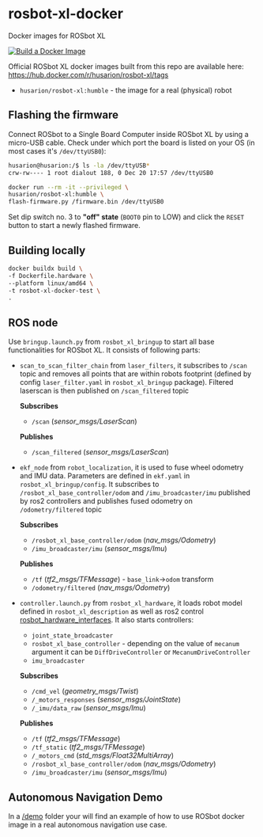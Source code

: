 # rosbot-xl-docker

Docker images for ROSbot XL

[![Build a Docker Image](https://github.com/husarion/rosbot-xl-docker/actions/workflows/build_push.yaml/badge.svg)](https://github.com/husarion/rosbot-xl-docker/actions/workflows/build_push.yaml)

Official ROSbot XL docker images built from this repo are available here: https://hub.docker.com/r/husarion/rosbot-xl/tags

- `husarion/rosbot-xl:humble` - the image for a real (physical) robot
<!-- - `husarion/rosbot-xl:humble-simulation` - the image with built-in Gazebo simulation model -->

## Flashing the firmware

Connect ROSbot to a Single Board Computer inside ROSbot XL by using a micro-USB cable. Check under which port the board is listed on your OS (in most cases it's `/dev/ttyUSB0`):

```bash
husarion@husarion:/$ ls -la /dev/ttyUSB*
crw-rw---- 1 root dialout 188, 0 Dec 20 17:57 /dev/ttyUSB0
```

```bash
docker run --rm -it --privileged \
husarion/rosbot-xl:humble \
flash-firmware.py /firmware.bin /dev/ttyUSB0
```

Set dip switch no. 3 to **"off" state**  (`BOOT0` pin to LOW) and click the `RESET` button to start a newly flashed firmware.

## Building locally

```bash
docker buildx build \
-f Dockerfile.hardware \
--platform linux/amd64 \
-t rosbot-xl-docker-test \
.
```

## ROS node

Use `bringup.launch.py` from `rosbot_xl_bringup` to start all base functionalities for ROSbot XL. It consists of following parts:
- `scan_to_scan_filter_chain` from `laser_filters`, it subscribes to `/scan` topic and removes all points that are within robots footprint (defined by config `laser_filter.yaml` in `rosbot_xl_bringup` package). Filtered laserscan is then published on `/scan_filtered` topic
  
  **Subscribes**
  - `/scan` (_sensor_msgs/LaserScan_)
  
  **Publishes**
  - `/scan_filtered` (_sensor_msgs/LaserScan_)

- `ekf_node` from `robot_localization`, it is used to fuse wheel odometry and IMU data. Parameters are defined in `ekf.yaml` in `rosbot_xl_bringup/config`. It subscribes to `/rosbot_xl_base_controller/odom` and `/imu_broadcaster/imu` published by ros2 controllers and publishes fused odometry on `/odometry/filtered` topic

  **Subscribes**
  - `/rosbot_xl_base_controller/odom` (_nav_msgs/Odometry_)
  - `/imu_broadcaster/imu` (_sensor_msgs/Imu_)
  
  **Publishes**
  - `/tf` (_tf2_msgs/TFMessage_) - `base_link`->`odom` transform
  - `/odometry/filtered` (_nav_msgs/Odometry_)


- `controller.launch.py` from `rosbot_xl_hardware`, it loads robot model defined in `rosbot_xl_description` as well as ros2 control [rosbot_hardware_interfaces](https://github.com/husarion/rosbot_hardware_interfaces). It also starts controllers: 
  * `joint_state_broadcaster`
  * `rosbot_xl_base_controller` - depending on the value of `mecanum` argument it can be `DiffDriveController` or `MecanumDriveController`
  * `imu_broadcaster`

  **Subscribes**
  - `/cmd_vel` (_geometry_msgs/Twist_)
  - `/_motors_responses` (_sensor_msgs/JointState_)
  - `/_imu/data_raw` (_sensor_msgs/Imu_)
  
  **Publishes**
  - `/tf` (_tf2_msgs/TFMessage_)
  - `/tf_static` (_tf2_msgs/TFMessage_)
  - `/_motors_cmd` (_std_msgs/Float32MultiArray_)
  - `/rosbot_xl_base_controller/odom` (_nav_msgs/Odometry_)
  - `/imu_broadcaster/imu` (_sensor_msgs/Imu_)

## Autonomous Navigation Demo

In a [/demo](/demo) folder your will find an example of how to use ROSbot docker image in a real autonomous navigation use case.

<!-- ![](demo/.docs/rviz_mapping.png) -->
